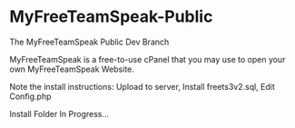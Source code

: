 # MyFreeTeamSpeak-Public
The MyFreeTeamSpeak Public Dev Branch

MyFreeTeamSpeak is a free-to-use cPanel that you may use to open your own MyFreeTeamSpeak Website.

Note the install instructions:
Upload to server,
Install freets3v2.sql,
Edit Config.php


Install Folder In Progress...
